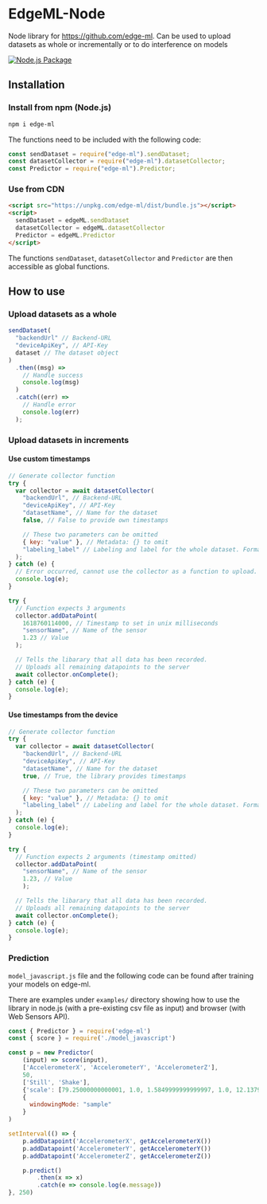 # EdgeML-Node

Node library for <https://github.com/edge-ml>. Can be used to upload datasets as whole or incrementally or to do interference on models

[![Node.js Package](https://github.com/edge-ml/node/actions/workflows/npm-publish.yml/badge.svg)](https://github.com/edge-ml/node/actions/workflows/npm-publish.yml)

## Installation

### Install from npm (Node.js)

```bash
npm i edge-ml
```

The functions need to be included with the following code:

```js
const sendDataset = require("edge-ml").sendDataset;
const datasetCollector = require("edge-ml").datasetCollector;
const Predictor = require("edge-ml").Predictor;
```

### Use from CDN

```html
<script src="https://unpkg.com/edge-ml/dist/bundle.js"></script>
<script>
  sendDataset = edgeML.sendDataset
  datasetCollector = edgeML.datasetCollector
  Predictor = edgeML.Predictor
</script>
```

The functions `sendDataset`, `datasetCollector` and `Predictor` are then accessible as global functions.

## How to use

### Upload datasets as a whole

```js
sendDataset(
  "backendUrl" // Backend-URL
  "deviceApiKey", // API-Key
  dataset // The dataset object
)
  .then((msg) =>
    // Handle success
    console.log(msg)
  )
  .catch((err) =>
    // Handle error
    console.log(err)
  );
```

### Upload datasets in increments

#### Use custom timestamps

```js
// Generate collector function
try {
  var collector = await datasetCollector(
    "backendUrl", // Backend-URL
    "deviceApiKey", // API-Key
    "datasetName", // Name for the dataset
    false, // False to provide own timestamps

    // These two parameters can be omitted
    { key: "value" }, // Metadata: {} to omit
    "labeling_label" // Labeling and label for the whole dataset. Format: {labeling}_{label}
  );
} catch (e) {
  // Error occurred, cannot use the collector as a function to upload.
  console.log(e);
}

try {
  // Function expects 3 arguments
  collector.addDataPoint(
    1618760114000, // Timestamp to set in unix milliseconds
    "sensorName", // Name of the sensor
    1.23 // Value
  );

  // Tells the libarary that all data has been recorded.
  // Uploads all remaining datapoints to the server
  await collector.onComplete();
} catch (e) {
  console.log(e);
}
```

#### Use timestamps from the device

```js
// Generate collector function
try {
  var collector = await datasetCollector(
    "backendUrl", // Backend-URL
    "deviceApiKey", // API-Key
    "datasetName", // Name for the dataset
    true, // True, the library provides timestamps

    // These two parameters can be omitted
    { key: "value" }, // Metadata: {} to omit
    "labeling_label" // Labeling and label for the whole dataset. Format: {labeling}_{label}
  );
} catch (e) {
  console.log(e);
}

try {
  // Function expects 2 arguments (timestamp omitted)
  collector.addDataPoint(
    "sensorName", // Name of the sensor
    1.23, // Value 
    );

  // Tells the libarary that all data has been recorded.
  // Uploads all remaining datapoints to the server
  await collector.onComplete();
} catch (e) {
  console.log(e);
}
```

### Prediction

`model_javascript.js` file and the following code can be found after training your models on edge-ml.

There are examples under `examples/` directory showing how to use the library in node.js (with a pre-existing csv file as input) and browser (with Web Sensors API).

```js
const { Predictor } = require('edge-ml')
const { score } = require('./model_javascript')

const p = new Predictor(
    (input) => score(input),
    ['AccelerometerX', 'AccelerometerY', 'AccelerometerZ'],
    50,
    ['Still', 'Shake'],
    {'scale': [79.25000000000001, 1.0, 1.5849999999999997, 1.0, 12.137992715350133, 233.5518440000001, 12.062295477964101, 23.600000000000005, 22.750000000000004, 34.60000000000001, 28.200000000000006, 1.0, 0.5640000000000001, 1.0, 4.851983387175274, 38.78205, 4.859832967726578, 11.0, 12.100000000000001, 12.200000000000003, 70.30000000000001, 0.025000000000000355, 1.4059999999999988, 1.0, 3.715476614703034, 23.929080000000006, 2.565530194566513, 13.850000000000001, 13.850000000000001, 10.100000000000001], 'center': [116.30000000000001, 0.0, 2.326, 50.0, 15.40061349427353, 237.17889599999998, 15.550241155686301, 32.9, 34.5, -34.5, 5.299999999999983, 0.0, 0.10599999999999966, 50.0, 4.708919621314427, 22.173924000000007, 4.756910762248962, 14.200000000000001, 14.200000000000001, -9.700000000000001, 548.0, 9.8, 10.96, 50.0, 3.5930132201259712, 12.909744, 11.87272504524551, 21.3, 21.3, 3.8000000000000003], 'name': 'RobustScaler'},
    {
      windowingMode: "sample"
    }
)

setInterval(() => {
    p.addDatapoint('AccelerometerX', getAccelerometerX())
    p.addDatapoint('AccelerometerY', getAccelerometerY())
    p.addDatapoint('AccelerometerZ', getAccelerometerZ())

    p.predict()
        .then(x => x)
        .catch(e => console.log(e.message))
}, 250)
```